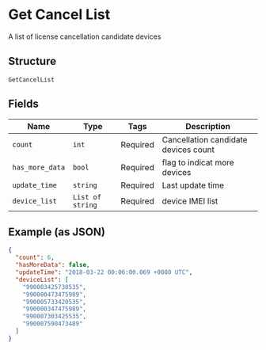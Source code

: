 
# Get Cancel List

A list of license cancellation candidate devices

## Structure

`GetCancelList`

## Fields

| Name | Type | Tags | Description |
|  --- | --- | --- | --- |
| `count` | `int` | Required | Cancellation candidate devices count |
| `has_more_data` | `bool` | Required | flag to indicat more devices |
| `update_time` | `string` | Required | Last update time |
| `device_list` | `List of string` | Required | device IMEI list |

## Example (as JSON)

```json
{
  "count": 6,
  "hasMoreData": false,
  "updateTime": "2018-03-22 00:06:00.069 +0000 UTC",
  "deviceList": [
    "990003425730535",
    "990000473475989",
    "990005733420535",
    "990000347475989",
    "990007303425535",
    "990007590473489"
  ]
}
```

